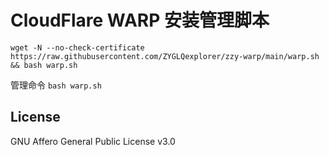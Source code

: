 # CloudFlare WARP 安装管理脚本

```shell
wget -N --no-check-certificate https://raw.githubusercontent.com/ZYGLQexplorer/zzy-warp/main/warp.sh && bash warp.sh
```

管理命令 `bash warp.sh`

## License
GNU Affero General Public License v3.0
